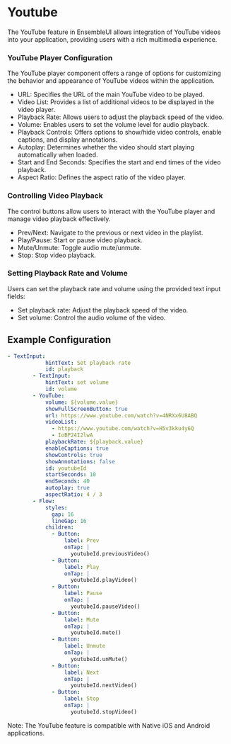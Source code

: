 # Youtube

The YouTube feature in EnsembleUI allows integration of YouTube videos into your application, providing users with a rich multimedia experience.

### YouTube Player Configuration
The YouTube player component offers a range of options for customizing the behavior and appearance of YouTube videos within the application.

- URL: Specifies the URL of the main YouTube video to be played.
- Video List: Provides a list of additional videos to be displayed in the video player.
- Playback Rate: Allows users to adjust the playback speed of the video.
- Volume: Enables users to set the volume level for audio playback.
- Playback Controls: Offers options to show/hide video controls, enable captions, and display annotations.
- Autoplay: Determines whether the video should start playing automatically when loaded.
- Start and End Seconds: Specifies the start and end times of the video playback.
- Aspect Ratio: Defines the aspect ratio of the video player.

### Controlling Video Playback
The control buttons allow users to interact with the YouTube player and manage video playback effectively.

- Prev/Next: Navigate to the previous or next video in the playlist.
- Play/Pause: Start or pause video playback.
- Mute/Unmute: Toggle audio mute/unmute.
- Stop: Stop video playback.

### Setting Playback Rate and Volume
Users can set the playback rate and volume using the provided text input fields:

- Set playback rate: Adjust the playback speed of the video.
- Set volume: Control the audio volume of the video.

## Example Configuration
```yaml
- TextInput:
            hintText: Set playback rate
            id: playback
        - TextInput:
            hintText: set volume
            id: volume
        - YouTube:
            volume: ${volume.value}
            showFullScreenButton: true
            url: https://www.youtube.com/watch?v=4NRXx6U8ABQ
            videoList:
              - https://www.youtube.com/watch?v=H5v3kku4y6Q
              - IoBP24I2lwA
            playbackRate: ${playback.value}
            enableCaptions: true
            showControls: true
            showAnnotations: false
            id: youtubeId
            startSeconds: 10
            endSeconds: 40
            autoplay: true
            aspectRatio: 4 / 3
        - Flow:
            styles:
              gap: 16
              lineGap: 16
            children:
              - Button:
                  label: Prev
                  onTap: |
                    youtubeId.previousVideo()
              - Button:
                  label: Play
                  onTap: |
                    youtubeId.playVideo()
              - Button:
                  label: Pause
                  onTap: |
                    youtubeId.pauseVideo()
              - Button:
                  label: Mute
                  onTap: |
                    youtubeId.mute()
              - Button:
                  label: Unmute
                  onTap: |
                    youtubeId.unMute()
              - Button:
                  label: Next
                  onTap: |
                    youtubeId.nextVideo()
              - Button:
                  label: Stop
                  onTap: |
                    youtubeId.stopVideo()
```

Note: The YouTube feature is compatible with Native iOS and Android applications.